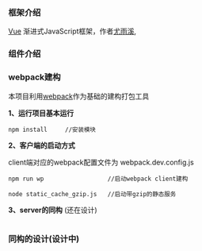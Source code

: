 
### 框架介绍

[Vue](https://cn.vuejs.org/) 渐进式JavaScript框架，作者[尤雨溪](http://evanyou.me/),

### 组件介绍

### webpack建构

本项目利用[webpack](http://webpack.github.io/)作为基础的建构打包工具

**1、运行项目基本运行**

```
npm install     //安装模块
```

**2、客户端的启动方式**

client端对应的webpack配置文件为 webpack.dev.config.js

```
npm run wp                  //启动webpack client建构

node static_cache_gzip.js   //启动带gzip的静态服务
```

**3、server的同构** (还在设计)

```

```

### 同构的设计(设计中)


